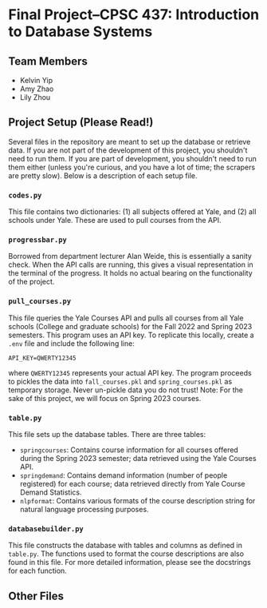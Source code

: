 # Final Project–CPSC 437: Introduction to Database Systems

## Team Members
- Kelvin Yip
- Amy Zhao
- Lily Zhou

## Project Setup (Please Read!) 
Several files in the repository are meant to set up the database or retrieve data. If you are not part of the development of this project, you shouldn't need to run them. If you are part of development, you shouldn't need to run them either (unless you're curious, and you have a lot of time; the scrapers are pretty slow). Below is a description of each setup file. 

### `codes.py`
This file contains two dictionaries: (1) all subjects offered at Yale, and (2) all schools under Yale. These are used to pull courses from the API.

### `progressbar.py`
Borrowed from department lecturer Alan Weide, this is essentially a sanity check. When the API calls are running, this gives a visual representation in the terminal of the progress. It holds no actual bearing on the functionality of the project. 

### `pull_courses.py`
This file queries the Yale Courses API and pulls all courses from all Yale schools (College and graduate schools) for the Fall 2022 and Spring 2023 semesters. This program uses an API key. To replicate this locally, create a `.env` file and include the following line:
```
API_KEY=QWERTY12345
```
where `QWERTY12345` represents your actual API key.
The program proceeds to pickles the data into `fall_courses.pkl` and `spring_courses.pkl` as temporary storage. Never un-pickle data you do not trust! Note: For the sake of this project, we will focus on Spring 2023 courses. 

### `table.py`
This file sets up the database tables. There are three tables: 
- `springcourses`: Contains course information for all courses offered during the Spring 2023 semester; data retrieved using the Yale Courses API. 
- `springdemand`: Contains demand information (number of people registered) for each course; data retrieved directly from Yale Course Demand Statistics. 
- `nlpformat`: Contains various formats of the course description string for natural language processing purposes. 

### `databasebuilder.py`
This file constructs the database with tables and columns as defined in `table.py`. The functions used to format the course descriptions are also found in this file. For more detailed information, please see the docstrings for each function.

## Other Files
